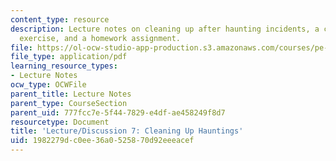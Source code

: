 ```yaml
---
content_type: resource
description: Lecture notes on cleaning up after haunting incidents, a class participation
  exercise, and a homework assignment.
file: https://ol-ocw-studio-app-production.s3.amazonaws.com/courses/pe-550-designing-your-life-spring-2009/1982279dc0ee36a0525870d92eeeacef_MITPE_550iap09_s09_lec07.pdf
file_type: application/pdf
learning_resource_types:
- Lecture Notes
ocw_type: OCWFile
parent_title: Lecture Notes
parent_type: CourseSection
parent_uid: 777fcc7e-5f44-7829-e4df-ae458249f8d7
resourcetype: Document
title: 'Lecture/Discussion 7: Cleaning Up Hauntings'
uid: 1982279d-c0ee-36a0-5258-70d92eeeacef
---
```

